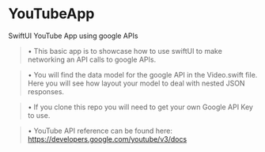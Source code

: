 # YouTubeApp
SwiftUI YouTube App using google APIs

>• This basic app is to showcase how to use swiftUI to make networking an API calls to google APIs.

>• You will find the data model for the google API in the Video.swift file. Here you will see how layout your model to deal with nested JSON responses. 

>• If you clone this repo you will need to get your own Google API Key to use. 

>• YouTube API reference can be found here:  https://developers.google.com/youtube/v3/docs
